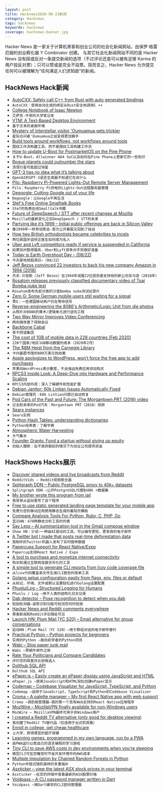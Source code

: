 ```yaml
---
layout: post
title: Hacknews2020-08-23新闻
category: Hacknews
tags: hacknews
keywords: hacknews
coverage: hacknews-banner.jpg
---
```


Hacker News 是一家关于计算机黑客和创业公司的社会化新闻网站，由保罗·格雷厄姆的创业孵化器 Y Combinator 创建。
与其它社会化新闻网站不同的是 Hacker News 没有踩或反对一条提交新闻的选项（不过评论还是可以被有足够 Karma 的用户投反对票）；只可以赞或是完全不投票。简而言之，Hacker News 允许提交任何可以被理解为“任何满足人们求知欲”的新闻。

## HackNews Hack新闻


- [AutoCXX: Safely call C++ from Rust with auto generated bindings](https://github.com/google/autocxx)
- `AutoCXX：使用自动生成的绑定从Rust安全地调用C ++`
- [College Notebook of Isaac Newton](http://cudl.lib.cam.ac.uk/view/MS-ADD-04000/)
- `艾萨克·牛顿的大学笔记本`
- [VTM: A Text-Based Desktop Environment](https://vtm.netxs.online/)
- `基于文本的桌面环境`
- [Mystery of interstellar visitor 'Oumuamua gets trickier](https://www.scientificamerican.com/article/mystery-of-interstellar-visitor-oumuamua-gets-trickier/)
- `星际访问者'Oumuamua之谜变得更加棘手`
- [Build tools around workflows, not workflows around tools](https://thesephist.com/posts/tools/)
- `围绕工作流构建工具，而不是围绕工具构建工作流`
- [How to update U-Boot for PostmarketOS on the Pine Phone](https://bloggerbust.ca/post/how-to-update-uboot-for-postmarketos-on-the-pinephone/)
- `关于U-Boot，Allwinner A64 SoC以及如何在Pine Phone上更新它的一些知识`
- [Rogue planets could outnumber the stars](https://phys.org/news/2020-08-rogue-planets-outnumber-stars.html)
- `流氓行星可能超过恒星`
- [GPT-3 has no idea what it’s talking about](https://www.technologyreview.com/2020/08/22/1007539/gpt3-openai-language-generator-artificial-intelligence-ai-opinion/)
- `OpenAI的GPT-3语言生成器不知道它在说什么`
- [Pilo: Raspberry Pi-Powered Lights-Out Remote Server Management](https://zach.bloomqu.ist/blog/2020/08/pilo-raspberry-pi-lights-out-management.html)
- `Pilo：Raspberry Pi供电的Lights-Out远程服务器管理`
- [Degoogle: Cutting Google out of your life](https://degoogle.jmoore.dev/)
- `Degoogle：让Google不再生活`
- [Stef's Free Online Smalltalk Books](http://stephane.ducasse.free.fr/FreeBooks.html)
- `Stef的免费在线Smalltalk书籍`
- [Future of DeepSpeech / STT after recent changes at Mozilla](https://discourse.mozilla.org/t/future-of-deepspeech-stt-after-recent-changes-at-mozilla/66191)
- `Mozilla的最新变化之后DeepSpeech / STT的未来`
- [Partying like it’s 1999 – Initial public offerings are back in Silicon Valley](https://www.economist.com/business/2020/08/22/initial-public-offerings-are-back-in-silicon-valley)
- `像1999年一样参加聚会-首次公开募股又回到了硅谷`
- [How two British orthodontists became celebrities to incels](https://www.nytimes.com/2020/08/20/magazine/teeth-mewing-incels.html)
- `两位英国牙齿矫正医生如何成为名人`
- [Uber and Lyft competitors ready if service is suspended in California](https://www.cnbc.com/2020/08/19/uber-and-lyft-competitors-prepare-to-grab-market-share-in-california.html)
- `如果加州暂停服务，Uber和Lyft竞争对手将做好准备`
- [Today is Earth Overshoot Day – (08/22)](https://www.overshootday.org/newsroom/past-earth-overshoot-days/)
- `今天是地球超调日–（08/22）`
- [Jeff Bezos convinced 22 investors to back his new company Amazon in 1994 (2018)](https://www.scmp.com/news/world/united-states-canada/article/2143375/1994-he-convinced-22-family-and-friends-each-pay)
- `杰夫·贝佐斯（Jeff Bezos）在1994年说服22位投资者支持他的新公司亚马逊（2018年）`
- [Rosatom releases previously classified documentary video of Tsar Bomba nuke test](https://thebarentsobserver.com/en/security/2020/08/rosatom-releases-previously-classified-documentary-video-50-mt-novaya-zemlya-test)
- `Rosatom发布先前分类的沙皇Bomba nuke测试纪录片`
- [Zero G: Some German mobile users still waiting for a signal](https://apnews.com/1a29c754044d8f2a593911368e86d028)
- `零G：一些德国移动用户仍在等待信号`
- [Reverse-engineering the 8086's Arithmetic/Logic Unit from die photos](http://www.righto.com/2020/08/reverse-engineering-8086s.html)
- `从照片对8086的算术/逻辑单元进行逆向工程`
- [Two Way Mirror Improves Video Conferencing](https://hackaday.com/2020/05/29/two-way-mirror-improves-video-conferencing/)
- `两向镜改善了视频会议`
- [Backbone Cabal](https://en.wikipedia.org/wiki/Backbone_cabal)
- `骨干阴谋集团`
- [The cost of 1GB of mobile data in 228 countries (Feb 2020)](https://www.cable.co.uk/mobiles/worldwide-data-pricing/)
- `228个国家/地区1GB移动数据的成本（2020年2月）`
- [The $8M Heist from the Carnegie Library](https://www.smithsonianmag.com/arts-culture/theft-carnegie-library-books-maps-artworks-180975506/)
- `卡内基图书馆的800万美元抢劫案`
- [Apple apologizes to WordPress, won’t force the free app to add purchases](https://www.theverge.com/2020/8/22/21397424/apple-wordpress-apology-iap-free-ios-app)
- `苹果向WordPress表示歉意，不会强迫免费应用添加购买`
- [RPCS3 Inside Look: A Deep-Dive into Hardware and Performance Scaling](https://rpcs3.net/blog/2020/08/21/hardware-performance-scaling/)
- `RPCS3内部外观：深入了解硬件和性能扩展`
- [Debian Janitor: 60k Lintian Issues Automatically Fixed](https://www.jelmer.uk/janitor-update-3.html)
- `Debian管理员：60k Lintian问题已自动修复`
- [Pod Cars of the Past and Future: The Morgantown PRT (2016) video](https://www.youtube.com/watch?v=iaSaWfw07Sw)
- `过去和未来的Pod汽车：Morgantown PRT（2016）视频`
- [Searx instances](https://searx.space/)
- `Searx实例`
- [Python Hash Tables: understanding dictionaries](http://thepythoncorner.com/dev/hash-tables-understanding-dictionaries/)
- `Python哈希表：了解字典`
- [Atmospheric Water Harvesting](https://www.chemistryworld.com/features/atmospheric-water-harvesting/4011929.article#/)
- `大气集水`
- [Founder Grants: Fund a startup without giving up equity](https://www.foundergrants.com/)
- `创始人赠款：在不放弃股权的情况下为创业公司提供资金`


## HackShows Hacks展示

- [ Discover shared videos and live broadcasts from Reddit](https://redditvids.com/)
- `RedditVids – Reddit视频聚合器`
- [ Splitgraph DDN – Public PostgreSQL proxy to 40k+ datasets](https://www.splitgraph.com#)
- `Splitgraph DDN –公开PostgreSQL代理到40k +数据集`
- [ My brother wrote this program from jail](item?id=24218964)
- `我哥哥从监狱里写了这个程序`
- [ Free to use static generated landing page template for your mobile app](https://github.com/sandoche/Mobile-app-landingpage-template)
- `免费为您的移动应用使用静态生成的着陆页模板`
- [ Compare Analysis Tools For Python, Ruby, C, PHP, Go](https://analysis-tools.dev)
- `显示HN：470种静态分析工具的列表`
- [ Say Less – AI summarization tool in the Gmail compose window](https://sayless.email/)
- `Show HN：少说–一种由AI驱动的工具，可以编写更短，更有效的电子邮件`
- [ A Twitter bot I made that posts real-time deforestation data](https://twitter.com/ForestsWar)
- `我制作的Twitter机器人发布了实时毁林数据`
- [ Papercups Support for React Native/Expo](https://github.com/papercups-io/chat-widget-native)
- `Papercup支持React Native / Expo`
- [ A tool to purchase and monetize internet connectivity](https://www.trekknet.com/)
- `购买和通过互联网连接货币化的工具`
- [ A simple tool to generate CLI reports from lcov code coverage file](https://github.com/amalfra/lcov-cli-report-viewer)
- `从lcov代码覆盖率文件生成CLI报告的简单工具`
- [ Golang setup configuration easily from flags, env, files or default](https://github.com/BoRuDar/configuration)
- `从标记，环境，文件或默认设置轻松进行Golang设置配置`
- [ Phuslu/Log – Structured Logging for Humans](https://github.com/phuslu/log)
- `Phuslu / Log –用于人类的结构化日志记录`
- [ Dab detector – Pose recognition to detect when you dab](https://caballerocoll.com/experiments/dab-detector/)
- `轻拍检测器–姿势识别功能可检测您何时轻按`
- [ Hacker News and Reddit comments everywhere](https://epiverse.co/)
- `黑客新闻和Reddit评论随处可见`
- [Launch HN: Plum Mail (YC S20) – Email alternative for group conversations](item?id=24237818)
- `启动HN：Plum Mail（YC S20）–用于群组对话的电子邮件替代`
- [ Practical Python – Python projects for beginners](https://www.codewithrepl.it/python-projects-for-beginners.html)
- `实用的Python –面向初学者的Python项目`
- [ Wabi – Stop paper junk mail](https://meetwabi.com)
- `Wabi –零蜗牛邮件之旅`
- [ Rate Your Politicians and Compare Candidates](https://www.politicianreport.org)
- `评价您的政客并比较候选人`
- [ Dolthub SQL API](https://www.dolthub.com/blog/2020-08-21-dolthub-repository-apis/)
- `Dolthub SQL API`
- [ ePaper.js – Easily create an ePaper display using JavaScript and HTML](https://github.com/samsonmking/epaper.js)
- `ePaper.js –使用JavaScript和HTML轻松创建ePaper显示`
- [ Codemap – Codebase Visualizer for JavaScript, TypeScript, and Python](https://codemap.app)
- `Codemap –适用于JavaScript，TypeScript和Python的Codebase Visualizer`
- [ Croma – A palette manager – My first React Native app with web support](https://croma.app)
- `Croma –调色板管理器–我的第一个具有Web支持的React Native应用程序`
- [ MozWire – MozillaVPN finally available for non-Windows users](https://github.com/NilsIrl/MozWire/)
- `MozWire – MozillaVPN最终可用于非Windows用户`
- [ I created a Reddit TV alternative (only good for desktop viewing)](https://viddit.app)
- `我创建了Reddit TV替代品（仅适用于台式机观看）`
- [ Enroll in college, get cheap healthcare](https://healthcareisdumb.com/)
- `上大学，获得便宜的医疗保健`
- [ Learning games, programmed in my own language, run by a PWA](https://easygames.online/)
- `由PWA运行以我自己的语言编程的学习游戏`
- [ Tiny CLI to save AWS costs in dev environments when you're sleeping](https://www.npmjs.com/package/aws-cost-saver)
- `微型CLI可在您睡觉时节省开发环境中的AWS成本`
- [ Multiple Imputation by Chained Random Forests in Python](https://github.com/AnotherSamWilson/miceForest)
- `Python中链式随机森林的多重插补`
- [ Asxticker – view the latest ASX stock prices in your terminal](https://github.com/matthewhartman/asxticker)
- `Asxticker –在您的终端中查看最新的ASX股票价格`
- [ Voidpass – A CLI password manager written in Dart](https://github.com/f-prime/voidpass)
- `Voidpass –用Dart编写的CLI密码管理器`

